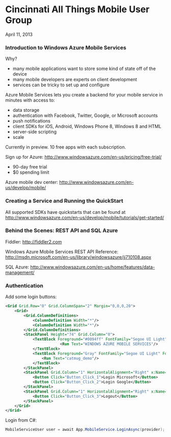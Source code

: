 # Cincinnati All Things Mobile User Group
April 11, 2013

### Introduction to Windows Azure Mobile Services
Why?
* many mobile applications want to store some kind of state off of the device
* many mobile developers are experts on client development
* services can be tricky to set up and configure

Azure Mobile Services lets you create a backend for your mobile service in minutes with access to:
* data storage
* authentication with Facebook, Twitter, Google, or Microsoft accounts
* push notifications
* client SDKs for iOS, Android, Windows Phone 8, Windows 8 and HTML
* server-side scripting
* scale

Currently in preview. 10 free apps with each subscription.

Sign up for Azure: http://www.windowsazure.com/en-us/pricing/free-trial/
* 90-day free trial
* $0 spending limit

Azure mobile dev center: http://www.windowsazure.com/en-us/develop/mobile/

### Creating a Service and Running the QuickStart
All supported SDKs have quickstarts that can be found at http://www.windowsazure.com/en-us/develop/mobile/tutorials/get-started/

### Behind the Scenes: REST API and SQL Azure
Fiddler: http://fiddler2.com

Windows Azure Mobile Services REST API Reference: http://msdn.microsoft.com/en-us/library/windowsazure/jj710108.aspx

SQL Azure: http://www.windowsazure.com/en-us/home/features/data-management/

### Authentication
Add some login buttons:
```xml
<Grid Grid.Row="0" Grid.ColumnSpan="2" Margin="0,0,0,20">
    <Grid>
        <Grid.ColumnDefinitions>
            <ColumnDefinition Width="*"/>
            <ColumnDefinition Width="*"/>
        </Grid.ColumnDefinitions>
        <StackPanel Height="74" Grid.Column="0">
            <TextBlock Foreground="#0094ff" FontFamily="Segoe UI Light" Margin="0,0,0,6">
            			<Run Text="WINDOWS AZURE MOBILE SERVICES"/>
            </TextBlock>
            <TextBlock Foreground="Gray" FontFamily="Segoe UI Light" FontSize="45" >
				<Run Text="catmug_demo"/>
            </TextBlock>
        </StackPanel>
        <StackPanel Grid.Column="1" HorizontalAlignment="Right" x:Name="LoginButtons" Visibility="Visible">
            <Button Click="Button_Click_1">Login Microsoft</Button>
            <Button Click="Button_Click_2">Login Google</Button>
        </StackPanel>
        <StackPanel Grid.Column="1" HorizontalAlignment="Right" x:Name="LoggedInPanel" Visibility="Collapsed">
            <Button Click="Button_Click_3">Logout</Button>
        </StackPanel>
    </Grid>
</Grid>
```
Login from C#:
```c#
MobileServiceUser user = await App.MobileService.LoginAsync(provider);
```

